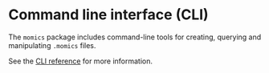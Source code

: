 # Command line interface (CLI)

The `momics` package includes command-line tools for creating, querying and manipulating `.momics` files.

See the [CLI reference](../cli/index) for more information.
